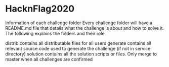# HacknFlag2020

Information of each challenge folder
Every challenge folder will have a README.md file that details what the challenge is about and how to solve it. The following explains the folders and their role.

distrib contains all distributable files for all users
generate contains all relevant source code used to generate the challenge (if not in service directory)
solution contains all the solution scripts or files.
Only merge to master when all challenges are confirmed
